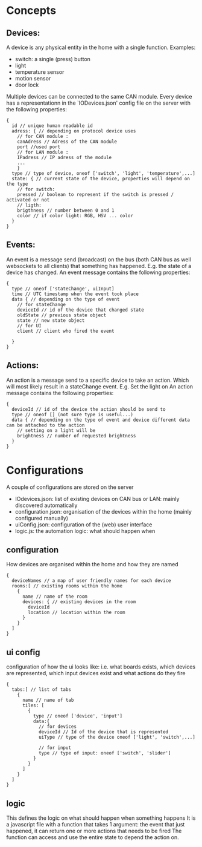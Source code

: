 # Concepts

## Devices:
A device is any physical entity in the home with a single function.
Examples:
- switch: a single (press) button 
- light
- temperature sensor
- motion sensor
- door lock

Multiple devices can be connected to the same CAN module.
Every device has a representationn in the `IODevices.json' config file on the server with the following properties:
```
{
  id // unique human readable id 
  adress: { // depending on protocol device uses 
    // for CAN module :
    canAdress // Adress of the CAN module
    port //used port
    // for LAN module :
    IPadress // IP adress of the module
    ...
    } 
  type // type of device, oneof ['switch', 'light', 'temperature',...]
  state: { // current state of the device, properties will depend on the type
    // for switch:
    pressed // boolean to represent if the switch is pressed / activated or not
    // ligth:
    brigthness // number between 0 and 1
    color // if color light: RGB, HSV ... color
  } 
}
```

## Events:
An event is a message send (broadcast) on the bus (both CAN bus as well websockets to all clients) that something has happened. E.g. the state of a device has changed. 
An event message contains the following properties:
```
{
  type // oneof ['stateChange', uiInput]
  time // UTC timestamp when the event took place
  data { // depending on the type of event
    // for stateChange
    deviceId // id of the device that changed state
    oldState // previous state object
    state // new state object
    // for UI
    client // client who fired the event

  }
}
```

## Actions:
An action is a message send to a specific device to take an action. Which will most likely result in a stateChange event. E.g. Set the light on
An action message contains the following properties:
```
{
  deviceId // id of the device the action should be send to
  type // oneof [] (not sure type is useful...)
  data { // depending on the type of event and device different data can be attached to the action
    // setting on a light will be
    brightness // number of requested brightness
  }
}
```

# Configurations
A couple of configurations are stored on the server
- IOdevices.json: list of existing devices on CAN bus or LAN: mainly discovered automatically
- configuration.json: organisation of the devices within the home (mainly configured manually)
- uiConfig.json: configuration of the (web) user interface
- logic.js: the automation logic: what should happen when

## configuration
How devices are organised within the home and how they are named
```
{
  deviceNames // a map of user friendly names for each device
  rooms:[ // existing rooms within the home
    { 
      name // name of the room
      devices: { // existing devices in the room
        deviceId
        location // location within the room 
      }
    }
  ]
}
```

## ui config 
configuration of how the ui looks like: i.e. what boards exists, which devices are represented, which input devices exist and what actions do they fire
```
{
  tabs:[ // list of tabs
    {
      name // name of tab
      tiles: [
        {
          type // oneof ['device', 'input']
          data:{
            // for devices
            deviceId // Id of the device that is represented
            uiType // type of the device oneof ['light', 'switch',...]

            // for input
            type // type of input: oneof ['switch', 'slider']
          }
        }
      ]
    }
  ]
}
```

## logic
This defines the logic on what should happen when something happens
It is a javascript file with a function that takes 1 argument: the event that just happened, it can return one or more actions that needs to be fired
The function can access and use the entire state to depend the action on.
